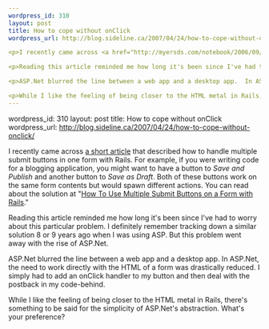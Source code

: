 ```yaml
--- 
wordpress_id: 310
layout: post
title: How to cope without onClick
wordpress_url: http://blog.sideline.ca/2007/04/24/how-to-cope-without-onclick/

<p>I recently came across <a href="http://myersds.com/notebook/2006/09/10/multiple_submit_buttons_on_a_form_with_rails">a short article</a> that described how to handle multiple submit buttons in one form with Rails.  For example, if you were writing code for a blogging application, you might want to have a button to <em>Save and Publish</em> and another button to <em>Save as Draft</em>.  Both of these buttons work on the same form contents but would spawn different actions.  You can read about the solution at "<a href="http://myersds.com/notebook/2006/09/10/multiple_submit_buttons_on_a_form_with_rails">How To Use Multiple Submit Buttons on a Form with Rails</a>."</p>

<p>Reading this article reminded me how long it's been since I've had to worry about this particular problem.  I definitely remember tracking down a similar solution 8 or 9 years ago when I was using ASP.  But this problem went away with the rise of ASP.Net.</p>

<p>ASP.Net blurred the line between a web app and a desktop app.  In ASP.Net, the need to work directly with the HTML of a form was drastically reduced.  I simply had to add an onClick handler to my button and then deal with the postback in my code-behind.</p>

<p>While I like the feeling of being closer to the HTML metal in Rails, there's something to be said for the simplicity of ASP.Net's abstraction.  What's your preference?</p>
--- 
```

wordpress_id: 310
layout: post
title: How to cope without onClick
wordpress_url: http://blog.sideline.ca/2007/04/24/how-to-cope-without-onclick/

<p>I recently came across <a href="http://myersds.com/notebook/2006/09/10/multiple_submit_buttons_on_a_form_with_rails">a short article</a> that described how to handle multiple submit buttons in one form with Rails.  For example, if you were writing code for a blogging application, you might want to have a button to <em>Save and Publish</em> and another button to <em>Save as Draft</em>.  Both of these buttons work on the same form contents but would spawn different actions.  You can read about the solution at "<a href="http://myersds.com/notebook/2006/09/10/multiple_submit_buttons_on_a_form_with_rails">How To Use Multiple Submit Buttons on a Form with Rails</a>."</p>

<p>Reading this article reminded me how long it's been since I've had to worry about this particular problem.  I definitely remember tracking down a similar solution 8 or 9 years ago when I was using ASP.  But this problem went away with the rise of ASP.Net.</p>

<p>ASP.Net blurred the line between a web app and a desktop app.  In ASP.Net, the need to work directly with the HTML of a form was drastically reduced.  I simply had to add an onClick handler to my button and then deal with the postback in my code-behind.</p>

<p>While I like the feeling of being closer to the HTML metal in Rails, there's something to be said for the simplicity of ASP.Net's abstraction.  What's your preference?</p>
